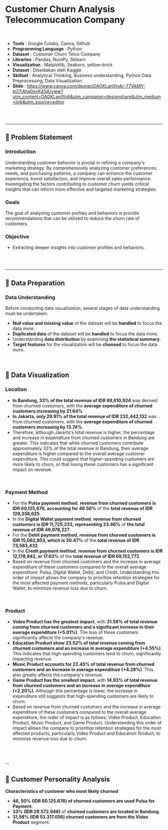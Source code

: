 # Customer Churn Analysis Telecommucation Company
<br>

- **Tools** : Google Colabs, Canva, Github <br>
- **Programming Language** : Python <br>
- **Dataset** : Customer Churn Telco Company <br>
- **Libraries** : Pandas, NumPy, Sklearn <br>
- **Visualization** : Matplotlib, Seaborn, yellow-brick <br>
- **Dataset** : Disediakan oleh Kaggle <br>
- **Skillset** :  Analytical Thinking, Business understanding, Python Data Preprocessing, Data Visualization<br>
- **Slide** : https://www.canva.com/design/DAGKLan0tyA/-77VAMY-bO7iAha0xnK4SA/view?utm_content=DAGKLan0tyA&utm_campaign=designshare&utm_medium=link&utm_source=editor <br>

<br>
<br>

----

## 📂 **Problem Statement**

### Introduction
Understanding customer behavior is pivotal in refining a company's marketing strategy. By comprehensively analyzing customer preferences, needs, and purchasing patterns, a company can enhance the customer experience, boost satisfaction, and improve overall sales performance. Investigating the factors contributing to customer churn yields critical insights that can inform more effective and targeted marketing strategies.

### Goals
The goal of analyzing customer profiles and behaviors is provide recommendations that can be utilized to reduce the churn rate of customers.

### Objective
- Extracting deeper insights into customer profiles and behaviors.
<br>
<br>

---

## 📂 **Data Preparation**
### Data Understanding
Before conducting data visualization, several stages of data understanding must be undertaken:
- **Null value and missing value** of the dataset will be **handled** to focus the data more.
- **Duplicated data** of the dataset will be **handled** to focus the data more.
- Understanding **data distribution** by examining **the statistical summary**.
- **Target features** for the visualization will be **choosed** to focus the data more.
<br>

## 📂 **Data Visualization**
### Location
- **In Bandung, 33% of the total revenue of IDR 89,610,924** was derived from churned customers, with the **average expenditure of churned customers increasing by 21.64%**. 
- **In Jakarta, only 29.91% of the total revenue of IDR 232,442,132** was from churned customers, with the **average expenditure of churned customers increasing by 13.74%**.
- Therefore, although Jakarta's total revenue is higher, the percentage and increase in expenditure from churned customers in Bandung are greater. This indicates that while churned customers contribute approximately 33% of the total revenue in Bandung, their average expenditure is higher compared to the overall average customer expenditure. This could suggest that higher-spending customers are more likely to churn, or that losing these customers has a significant impact on revenue.
<br>

### Payment Method
- For the **Pulsa payment method**, **revenue from churned customers is IDR 60,125,676, accounting for 46.50%** of the **total revenue of IDR 129,338,625.**  
- In the **Digital Wallet payment method**, **revenue from churned customers is IDR 11,725,233, representing 23.46%** of **the total revenue of IDR 49,978,227**.
- For the **Debit payment method**, **revenue from churned customers is IDR 15,062,853, which is 20.47%** of the **total revenue of IDR 73,583,432**. 
- In the **Credit payment method**, **revenue from churned customers is IDR 12,178,842, or 17.63%** of the **total revenue of IDR 69,152,772**.
- Based on revenue from churned customers and the increase in average expenditure of these customers compared to the overall average expenditure: Pulsa, Digital Wallet, Debit, and Credit. Understanding this order of impact allows the company to prioritize retention strategies for the most affected payment methods, particularly Pulsa and Digital Wallet, to minimize revenue loss due to churn.
<br>

### Product
- **Video Product has the greatest impact**, with **31.58% of total revenue coming from churned customers and a significant increase in their average expenditure (+5.01%)**. The loss of these customers significantly affects the company's revenue.  
- **Education Product show 23.52% of total revenue coming from churned customers and an increase in average expenditure (+4.55%)**. This indicates that high-spending customers tend to churn, significantly impacting revenue. 
- **Music Product accounts for 22.45% of total revenue from churned customers and an increase in average expenditure (+4.28%)**. This also greatly affects the company's revenue. 
- **Game Product has the smallest impact**, with **14.93% of total revenue from churned customers and an increase in average expenditure (+2.20%)**. Although this percentage is lower, the increase in expenditure still suggests that high-spending customers are likely to churn.
- Based on revenue from churned customers and the increase in average expenditure of these customers compared to the overall average expenditure, the order of impact is as follows: Video Product, Education Product, Music Product, and Game Product. Understanding this order of impact allows the company to prioritize retention strategies for the most affected products, particularly Video Product and Education Product, to minimize revenue loss due to churn.
<br>
<br>

--

## 📂 **Customer Personality Analysis**
**Characteristics of customer who most likely churned**
- **46, 50% (IDR 60.125.676) of churned customers are used Pulsa for Payment**.   
- **33% (IDR 29.572.946)** of **churned customers are  located in Bandung**. 
- **31,58% (IDR 53.317.056) churned customers are from the Video Product** segment.
 
<br>

